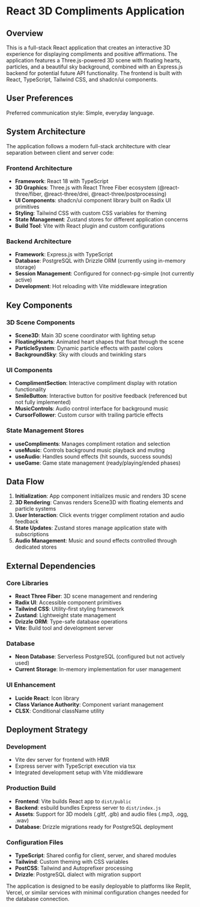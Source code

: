 # React 3D Compliments Application

## Overview

This is a full-stack React application that creates an interactive 3D experience for displaying compliments and positive affirmations. The application features a Three.js-powered 3D scene with floating hearts, particles, and a beautiful sky background, combined with an Express.js backend for potential future API functionality. The frontend is built with React, TypeScript, Tailwind CSS, and shadcn/ui components.

## User Preferences

Preferred communication style: Simple, everyday language.

## System Architecture

The application follows a modern full-stack architecture with clear separation between client and server code:

### Frontend Architecture
- **Framework**: React 18 with TypeScript
- **3D Graphics**: Three.js with React Three Fiber ecosystem (@react-three/fiber, @react-three/drei, @react-three/postprocessing)
- **UI Components**: shadcn/ui component library built on Radix UI primitives
- **Styling**: Tailwind CSS with custom CSS variables for theming
- **State Management**: Zustand stores for different application concerns
- **Build Tool**: Vite with React plugin and custom configurations

### Backend Architecture
- **Framework**: Express.js with TypeScript
- **Database**: PostgreSQL with Drizzle ORM (currently using in-memory storage)
- **Session Management**: Configured for connect-pg-simple (not currently active)
- **Development**: Hot reloading with Vite middleware integration

## Key Components

### 3D Scene Components
- **Scene3D**: Main 3D scene coordinator with lighting setup
- **FloatingHearts**: Animated heart shapes that float through the scene
- **ParticleSystem**: Dynamic particle effects with pastel colors
- **BackgroundSky**: Sky with clouds and twinkling stars

### UI Components
- **ComplimentSection**: Interactive compliment display with rotation functionality
- **SmileButton**: Interactive button for positive feedback (referenced but not fully implemented)
- **MusicControls**: Audio control interface for background music
- **CursorFollower**: Custom cursor with trailing particle effects

### State Management Stores
- **useCompliments**: Manages compliment rotation and selection
- **useMusic**: Controls background music playback and muting
- **useAudio**: Handles sound effects (hit sounds, success sounds)
- **useGame**: Game state management (ready/playing/ended phases)

## Data Flow

1. **Initialization**: App component initializes music and renders 3D scene
2. **3D Rendering**: Canvas renders Scene3D with floating elements and particle systems
3. **User Interaction**: Click events trigger compliment rotation and audio feedback
4. **State Updates**: Zustand stores manage application state with subscriptions
5. **Audio Management**: Music and sound effects controlled through dedicated stores

## External Dependencies

### Core Libraries
- **React Three Fiber**: 3D scene management and rendering
- **Radix UI**: Accessible component primitives
- **Tailwind CSS**: Utility-first styling framework
- **Zustand**: Lightweight state management
- **Drizzle ORM**: Type-safe database operations
- **Vite**: Build tool and development server

### Database
- **Neon Database**: Serverless PostgreSQL (configured but not actively used)
- **Current Storage**: In-memory implementation for user management

### UI Enhancement
- **Lucide React**: Icon library
- **Class Variance Authority**: Component variant management
- **CLSX**: Conditional className utility

## Deployment Strategy

### Development
- Vite dev server for frontend with HMR
- Express server with TypeScript execution via tsx
- Integrated development setup with Vite middleware

### Production Build
- **Frontend**: Vite builds React app to `dist/public`
- **Backend**: esbuild bundles Express server to `dist/index.js`
- **Assets**: Support for 3D models (.gltf, .glb) and audio files (.mp3, .ogg, .wav)
- **Database**: Drizzle migrations ready for PostgreSQL deployment

### Configuration Files
- **TypeScript**: Shared config for client, server, and shared modules
- **Tailwind**: Custom theming with CSS variables
- **PostCSS**: Tailwind and Autoprefixer processing
- **Drizzle**: PostgreSQL dialect with migration support

The application is designed to be easily deployable to platforms like Replit, Vercel, or similar services with minimal configuration changes needed for the database connection.
